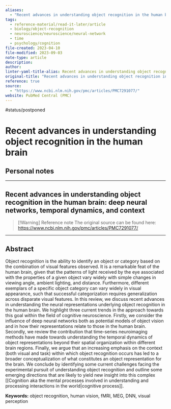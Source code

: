 ```yaml
---
aliases:
  - "Recent advances in understanding object recognition in the human brain "
tags:
  - reference-material/read-it-later/article
  - biology/object-recognition
  - neuroscience/neuroscience/neural-network
  - time
  - psychology/cognition
file-created: 2023-04-10
file-modified: 2023-09-03
note-type: article
description: 
author: 
linter-yaml-title-alias: Recent advances in understanding object recognition in the human brain
original-title: "Recent advances in understanding object recognition in the human brain: deep neural networks, temporal dynamics, and context"
reference: true
source:
  - "https://www.ncbi.nlm.nih.gov/pmc/articles/PMC7291077/"
website: PubMed Central (PMC)
---
```

 #status/postponed

# Recent advances in understanding object recognition in the human brain

## Personal notes

---

## Recent advances in understanding object recognition in the human brain: deep neural networks, temporal dynamics, and context

> [!Warning] Reference note
> The original source can be found here: https://www.ncbi.nlm.nih.gov/pmc/articles/PMC7291077/

---

## Abstract

Object recognition is the ability to identify an object or category based on the combination of visual features observed. It is a remarkable feat of the human brain, given that the patterns of light received by the eye associated with the properties of a given object vary widely with simple changes in viewing angle, ambient lighting, and distance. Furthermore, different exemplars of a specific object category can vary widely in visual appearance, such that successful categorization requires generalization across disparate visual features. In this review, we discuss recent advances in understanding the neural representations underlying object recognition in the human brain. We highlight three current trends in the approach towards this goal within the field of cognitive neuroscience. Firstly, we consider the influence of deep neural networks both as potential models of object vision and in how their representations relate to those in the human brain. Secondly, we review the contribution that time-series neuroimaging methods have made towards understanding the temporal dynamics of object representations beyond their spatial organization within different brain regions. Finally, we argue that an increasing emphasis on the context (both visual and task) within which object recognition occurs has led to a broader conceptualization of what constitutes an object representation for the brain. We conclude by identifying some current challenges facing the experimental pursuit of understanding object recognition and outline some emerging directions that are likely to yield new insight into this complex [[Cognition aka the mental processes involved in understanding and processing interactions in the world|cognitive process]].

**Keywords:** object recognition, human vision, fMRI, MEG, DNN, visual perception
